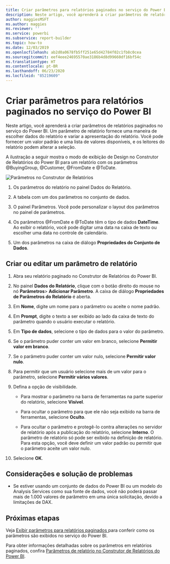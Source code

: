 ```yaml
---
title: Criar parâmetros para relatórios paginados no serviço do Power BI
description: Neste artigo, você aprenderá a criar parâmetros de relatórios paginados no serviço do Power BI.
author: maggiesMSFT
ms.author: maggies
ms.reviewer: ''
ms.service: powerbi
ms.subservice: report-builder
ms.topic: how-to
ms.date: 12/03/2019
ms.openlocfilehash: ab2d0a0678fb5ff251e65d42784f02c1fb8c0cea
ms.sourcegitcommit: eef4eee24695570ae3186b4d8d99660df16bf54c
ms.translationtype: HT
ms.contentlocale: pt-BR
ms.lasthandoff: 06/23/2020
ms.locfileid: "85219609"
---
```

# <a name="create-parameters-for-paginated-reports-in-the-power-bi-service"></a>Criar parâmetros para relatórios paginados no serviço do Power BI

Neste artigo, você aprenderá a criar parâmetros de relatórios paginados no serviço do Power BI.  Um parâmetro de relatório fornece uma maneira de escolher dados do relatório e variar a apresentação do relatório. Você pode fornecer um valor padrão e uma lista de valores disponíveis, e os leitores do relatório podem alterar a seleção.  

A ilustração a seguir mostra o modo de exibição de Design no Construtor de Relatórios do Power BI para um relatório com os parâmetros @BuyingGroup, @Customer, @FromDate e @ToDate. 
  
![Parâmetros no Construtor de Relatórios](media/paginated-reports-parameters/power-bi-paginated-parameters-report-builder.png)
  
1.  Os parâmetros do relatório no painel Dados do Relatório.  
  
2.  A tabela com um dos parâmetros no conjunto de dados.  
  
3.  O painel Parâmetros. Você pode personalizar o layout dos parâmetros no painel de parâmetros. 
  
4.  Os parâmetros @FromDate e @ToDate têm o tipo de dados **DateTime**. Ao exibir o relatório, você pode digitar uma data na caixa de texto ou escolher uma data no controle de calendário. 

5.  Um dos parâmetros na caixa de diálogo **Propriedades do Conjunto de Dados**.  

  
## <a name="create-or-edit-a-report-parameter"></a>Criar ou editar um parâmetro de relatório  
  
1.  Abra seu relatório paginado no Construtor de Relatórios do Power BI.

1. No painel **​​Dados do Relatório**, clique com o botão direito do mouse no nó **Parâmetros**> **Adicionar Parâmetro**. A caixa de diálogo **Propriedades de Parâmetros do Relatório** é aberta.  
  
2.  Em **Nome**, digite um nome para o parâmetro ou aceite o nome padrão.  
  
3.  Em **Prompt**, digite o texto a ser exibido ao lado da caixa de texto do parâmetro quando o usuário executar o relatório.  
  
4.  Em **Tipo de dados**, selecione o tipo de dados para o valor do parâmetro.  
  
5.  Se o parâmetro puder conter um valor em branco, selecione **Permitir valor em branco**.  
  
6.  Se o parâmetro puder conter um valor nulo, selecione **Permitir valor nulo**.  
  
7.  Para permitir que um usuário selecione mais de um valor para o parâmetro, selecione **Permitir vários valores**.  
  
8.  Defina a opção de visibilidade.  
  
    -   Para mostrar o parâmetro na barra de ferramentas na parte superior do relatório, selecione **Visível**.  
  
    -   Para ocultar o parâmetro para que ele não seja exibido na barra de ferramentas, selecione **Oculto**.  
  
    -   Para ocultar o parâmetro e protegê-lo contra alterações no servidor de relatório após a publicação do relatório, selecione **Interno**. O parâmetro de relatório só pode ser exibido na definição de relatório. Para esta opção, você deve definir um valor padrão ou permitir que o parâmetro aceite um valor nulo.  
  
9. Selecione **OK**. 

## <a name="considerations-and-troubleshooting"></a>Considerações e solução de problemas

- Se estiver usando um conjunto de dados do Power BI ou um modelo do Analysis Services como sua fonte de dados, você não poderá passar mais de 1.000 valores de parâmetro em uma única solicitação, devido a limitações de DAX. 

 
## <a name="next-steps"></a>Próximas etapas

Veja [Exibir parâmetros para relatórios paginados ](../consumer/paginated-reports-view-parameters.md) para conferir como os parâmetros são exibidos no serviço do Power BI.

Para obter informações detalhadas sobre os parâmetros em relatórios paginados, confira [Parâmetros de relatório no Construtor de Relatórios do Power BI](report-builder-parameters.md).
